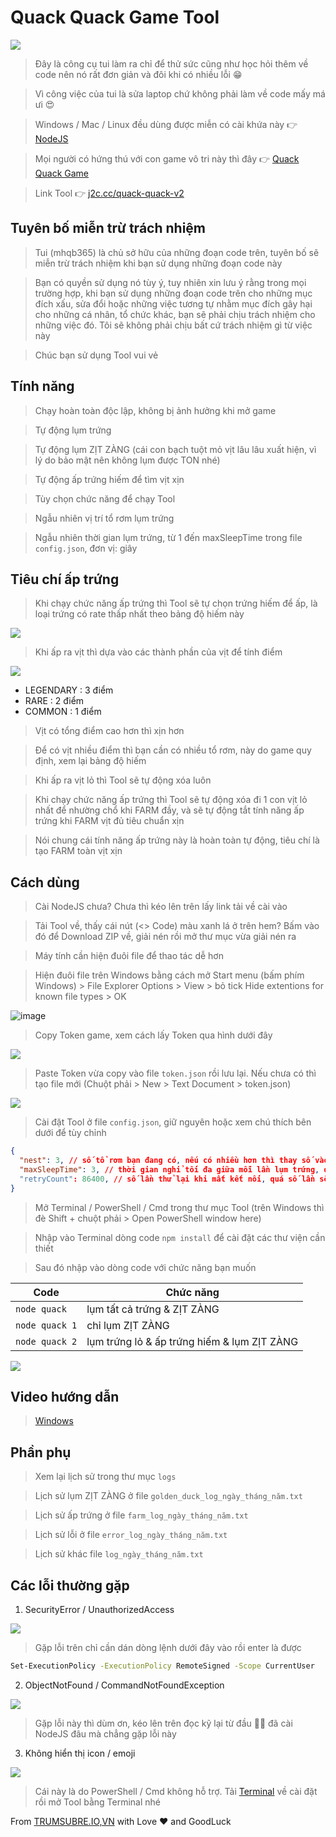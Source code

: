 # Quack Quack Game Tool

<img src="./images/13.jpg" />

> Đây là công cụ tui làm ra chỉ để thử sức cũng như học hỏi thêm về code nên nó rất đơn giản và đôi khi có nhiều lỗi 😁

> Vì công việc của tui là sửa laptop chứ không phải làm về code mấy má ưi 😍

> Windows / Mac / Linux đều dùng được miễn có cài khứa này 👉 [NodeJS](https://nodejs.org/en/download/prebuilt-installer)

> Mọi người có hứng thú với con game vô tri này thì đây 👉 [Quack Quack Game](https://t.me/quackquack_game_bot?start=izRpLB1Vxc)

> Link Tool 👉 [j2c.cc/quack-quack-v2](https://j2c.cc/quack-quack-v2)

## Tuyên bố miễn trừ trách nhiệm

> Tui (mhqb365) là chủ sở hữu của những đoạn code trên, tuyên bố sẽ miễn trừ trách nhiệm khi bạn sử dụng những đoạn code này

> Bạn có quyền sử dụng nó tùy ý, tuy nhiên xin lưu ý rằng trong mọi trường hợp, khi bạn sử dụng những đoạn code trên cho những mục đích xấu, sửa đổi hoặc những việc tương tự nhằm mục đích gây hại cho những cá nhân, tổ chức khác, bạn sẽ phải chịu trách nhiệm cho những việc đó. Tôi sẽ không phải chịu bất cứ trách nhiệm gì từ việc này

> Chúc bạn sử dụng Tool vui vẻ

## Tính năng

> Chạy hoàn toàn độc lập, không bị ảnh hưởng khi mở game

> Tự động lụm trứng

> Tự động lụm ZỊT ZÀNG (cái con bạch tuột mỏ vịt lâu lâu xuất hiện, vì lý do bảo mật nên không lụm được TON nhé)

> Tự động ấp trứng hiếm để tìm vịt xịn

> Tùy chọn chức năng để chạy Tool

> Ngẫu nhiên vị trí tổ rơm lụm trứng

> Ngẫu nhiên thời gian lụm trứng, từ 1 đến maxSleepTime trong file ```config.json```, đơn vị: giây

## Tiêu chí ấp trứng

> Khi chạy chức năng ấp trứng thì Tool sẽ tự chọn trứng hiếm để ấp, là loại trứng có rate thấp nhất theo bảng độ hiếm này

<img src="./images/10.jpg" />

> Khi ấp ra vịt thì dựa vào các thành phần của vịt để tính điểm

<img src="./images/11.jpg" />

- LEGENDARY : 3 điểm
- RARE : 2 điểm
- COMMON : 1 điểm

> Vịt có tổng điểm cao hơn thì xịn hơn

> Để có vịt nhiều điểm thì bạn cần có nhiều tổ rơm, này do game quy định, xem lại bảng độ hiếm

> Khi ấp ra vịt lỏ thì Tool sẽ tự động xóa luôn

> Khi chạy chức năng ấp trứng thì Tool sẽ tự động xóa đi 1 con vịt lỏ nhất để nhường chổ khi FARM đầy, và sẽ tự động tắt tính năng ấp trứng khi FARM vịt đủ tiêu chuẩn xịn

> Nói chung cái tính năng ấp trứng này là hoàn toàn tự động, tiêu chí là tạo FARM toàn vịt xịn

## Cách dùng

> Cài NodeJS chưa? Chưa thì kéo lên trên lấy link tải về cài vào

> Tải Tool về, thấy cái nút (<> Code) màu xanh lá ở trên hem? Bấm vào đó để Download ZIP về, giải nén rồi mở thư mục vừa giải nén ra

> Máy tính cần hiện đuôi file để thao tác dễ hơn

> Hiện đuôi file trên Windows bằng cách mở Start menu (bấm phím Windows) > File Explorer Options > View > bỏ tick Hide extentions for known file types > OK

![image](https://github.com/mhqb365/quack-quack-game/assets/119036507/c1b0ebd3-4087-4966-9ae9-b5f9ce8712b8)

> Copy Token game, xem cách lấy Token qua hình dưới đây

<img src="./images/1.png" />

> Paste Token vừa copy vào file ```token.json``` rồi lưu lại. Nếu chưa có thì tạo file mới (Chuột phải > New > Text Document > token.json)

<img src="./images/4.png" />

> Cài đặt Tool ở file ```config.json```, giữ nguyên hoặc xem chú thích bên dưới để tùy chỉnh

```json
{
  "nest": 3, // số tổ rơm bạn đang có, nếu có nhiều hơn thì thay số vào
  "maxSleepTime": 3, // thời gian nghỉ tối đa giữa mỗi lần lụm trứng, đơn vị: giây
  "retryCount": 86400, // số lần thử lại khi mất kết nối, quá số lần sẽ dừng Tool
}
```

> Mở Terminal / PowerShell / Cmd trong thư mục Tool (trên Windows thì đè Shift + chuột phải > Open PowerShell window here)

> Nhập vào Terminal dòng code ```npm install``` để cài đặt các thư viện cần thiết

> Sau đó nhập vào dòng code với chức năng bạn muốn

| Code | Chức năng |
|---|---|
| ```node quack``` | lụm tất cả trứng & ZỊT ZÀNG |
| ```node quack 1``` | chỉ lụm ZỊT ZÀNG |
| ```node quack 2``` | lụm trứng lỏ & ấp trứng hiếm & lụm ZỊT ZÀNG |

<img src="./images/7.png" />

## Video hướng dẫn

> [Windows](https://vt.tiktok.com/ZSYAonHXF/)

## Phần phụ

> Xem lại lịch sử trong thư mục ```logs```

> Lịch sử lụm ZỊT ZÀNG ở file ```golden_duck_log_ngày_tháng_năm.txt```

> Lịch sử ấp trứng ở file ```farm_log_ngày_tháng_năm.txt```

> Lịch sử lỗi ở file ```error_log_ngày_tháng_năm.txt```

> Lịch sử khác file ```log_ngày_tháng_năm.txt```

## Các lỗi thường gặp

1. SecurityError / UnauthorizedAccess

<img src="./images/14.jpg" />

> Gặp lỗi trên chỉ cần dán dòng lệnh dưới đây vào rồi enter là được

```bash
Set-ExecutionPolicy -ExecutionPolicy RemoteSigned -Scope CurrentUser
```

2. ObjectNotFound / CommandNotFoundException

<img src="./images/15.jpg" />

> Gặp lỗi này thì dùm ơn, kéo lên trên đọc kỹ lại từ đầu 🤦‍♂️ đã cài NodeJS đâu mà chẳng gặp lỗi này

3. Không hiển thị icon / emoji

<img src="./images/12.jpg" />

> Cái này là do PowerShell / Cmd không hỗ trợ. Tải [Terminal](https://github.com/microsoft/terminal) về cài đặt rồi mở Tool bằng Terminal nhé

From [TRUMSUBRE.IO,VN](https://trumsubre.io.vn) with Love ❤ and GoodLuck
